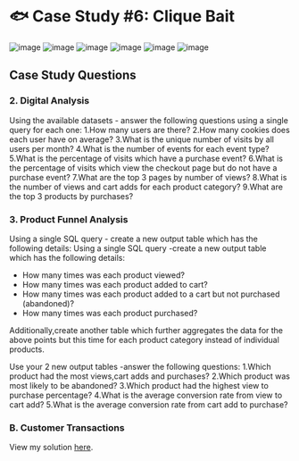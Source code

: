 # 🐟 Case Study #6: Clique Bait

![image](https://github.com/cyangg/cyangg-8-Week-SQL-Challenge/assets/93499674/05ff8ea6-5934-4d5d-8122-21cd64d82db9)
![image](https://github.com/cyangg/cyangg-8-Week-SQL-Challenge/assets/93499674/bc8b63a3-0bda-466b-9b89-7d9c945c6dc9)
![image](https://github.com/cyangg/cyangg-8-Week-SQL-Challenge/assets/93499674/7dabc032-5931-4cb9-9c09-73f59f782622)
![image](https://github.com/cyangg/cyangg-8-Week-SQL-Challenge/assets/93499674/1efee31b-81e5-4d7d-b8b5-6a92e1ff49a8)
![image](https://github.com/cyangg/cyangg-8-Week-SQL-Challenge/assets/93499674/b613f1d4-e5af-467c-a0fe-da26cbf11803)
![image](https://github.com/cyangg/cyangg-8-Week-SQL-Challenge/assets/93499674/ede34f8e-5341-40f7-9ee1-4f6a35847b06)


## Case Study Questions
### 2. Digital Analysis
Using the available datasets - answer the following questions using a single query for each one:
1.How many users are there?
2.How many cookies does each user have on average?
3.What is the unique number of visits by all users per month?
4.What is the number of events for each event type?
5.What is the percentage of visits which have a purchase event?
6.What is the percentage of visits which view the checkout page but do not have a
purchase event?
7.What are the top 3 pages by number of views?
8.What is the number of views and cart adds for each product category?
9.What are the top 3 products by purchases?

### 3. Product Funnel Analysis
Using a single SQL query - create a new output table which has the following details:
Using a single SQL query -create a new output table which has the following details:
- How many times was each product viewed?
- How many times was each product added to cart?
- How many times was each product added to a cart but not purchased (abandoned)?
- How many times was each product purchased?

Additionally,create another table which further aggregates the data for the above points
but this time for each product category instead of individual products.

Use your 2 new output tables -answer the following questions:
1.Which product had the most views,cart adds and purchases?
2.Which product was most likely to be abandoned?
3.Which product had the highest view to purchase percentage?
4.What is the average conversion rate from view to cart add?
5.What is the average conversion rate from cart add to purchase?

### B. Customer Transactions

View my solution [here]().
  

